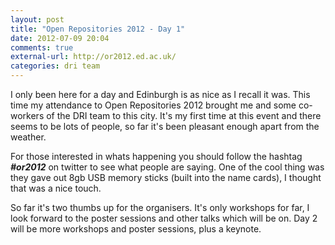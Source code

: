 ```yaml
---
layout: post
title: "Open Repositories 2012 - Day 1"
date: 2012-07-09 20:04
comments: true
external-url: http://or2012.ed.ac.uk/
categories: dri team
---
```


I only been here for a day and Edinburgh is as nice as I recall it
was. This time my attendance to Open Repositories 2012 brought me and
some co-workers of the DRI team to this city. It's my first time at
this event and there seems to be lots of people, so far it's been
pleasant enough apart from the weather.

For those interested in whats happening you should follow the hashtag
***#or2012*** on twitter to see what people are saying. One of the cool
thing was they gave out 8gb USB memory sticks (built into the name
cards), I thought that was a nice touch.

So far it's two thumbs up for the organisers. It's only workshops for
far, I look forward to the poster sessions and other talks which will
be on. Day 2 will be more workshops and poster sessions, plus a
keynote.